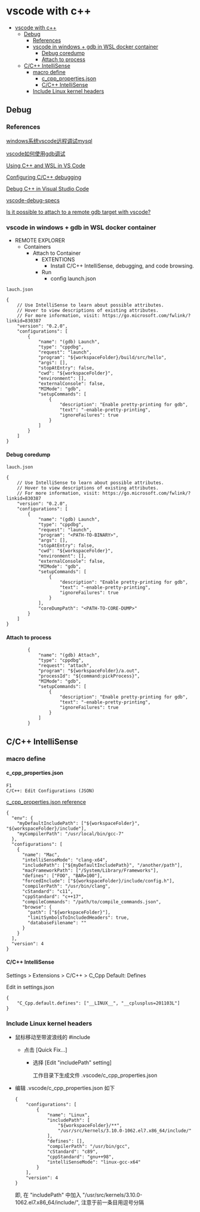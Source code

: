 # vscode with c++

- [vscode with c++](#vscode-with-c)
  - [Debug](#debug)
    - [References](#references)
    - [vscode in windows + gdb in WSL docker container](#vscode-in-windows--gdb-in-wsl-docker-container)
      - [Debug coredump](#debug-coredump)
      - [Attach to process](#attach-to-process)
  - [C/C++ IntelliSense](#cc-intellisense)
    - [macro define](#macro-define)
      - [c_cpp_properties.json](#c_cpp_propertiesjson)
      - [C/C++ IntelliSense](#cc-intellisense-1)
    - [Include Linux kernel headers](#include-linux-kernel-headers)

## Debug

### References

[windows系统vscode远程调试mysql](http://blog.itpub.net/11566490/viewspace-2670551/)

[vscode如何使用gdb调试](https://www.php.cn/tool/vscode/442575.html)

[Using C++ and WSL in VS Code](https://code.visualstudio.com/docs/cpp/config-wsl)

[Configuring C/C++ debugging](https://code.visualstudio.com/docs/cpp/launch-json-reference)

[Debug C++ in Visual Studio Code](https://code.visualstudio.com/docs/cpp/cpp-debug)

[vscode-debug-specs](https://74th.github.io/vscode-debug-specs/cpp/)

[Is it possible to attach to a remote gdb target with vscode?](https://stackoverflow.com/questions/38089178/is-it-possible-to-attach-to-a-remote-gdb-target-with-vscode)

### vscode in windows + gdb in WSL docker container

- REMOTE EXPLORER
  - Containers
    - Attach to Container
      - EXTENTIONS
        - Install C/C++ IntelliSense, debugging, and code browsing.
      - Run
        - config launch.json

`lauch.json`

    {
        // Use IntelliSense to learn about possible attributes.
        // Hover to view descriptions of existing attributes.
        // For more information, visit: https://go.microsoft.com/fwlink/?linkid=830387
        "version": "0.2.0",
        "configurations": [
            {
                "name": "(gdb) Launch",
                "type": "cppdbg",
                "request": "launch",
                "program": "${workspaceFolder}/build/src/hello",
                "args": [],
                "stopAtEntry": false,
                "cwd": "${workspaceFolder}",
                "environment": [],
                "externalConsole": false,
                "MIMode": "gdb",
                "setupCommands": [
                    {
                        "description": "Enable pretty-printing for gdb",
                        "text": "-enable-pretty-printing",
                        "ignoreFailures": true
                    }
                ]
            }
        ]
    }

#### Debug coredump

`lauch.json`

    {
        // Use IntelliSense to learn about possible attributes.
        // Hover to view descriptions of existing attributes.
        // For more information, visit: https://go.microsoft.com/fwlink/?linkid=830387
        "version": "0.2.0",
        "configurations": [
            {
                "name": "(gdb) Launch",
                "type": "cppdbg",
                "request": "launch",
                "program": "<PATH-TO-BINARY>",
                "args": [],
                "stopAtEntry": false,
                "cwd": "${workspaceFolder}",
                "environment": [],
                "externalConsole": false,
                "MIMode": "gdb",
                "setupCommands": [
                    {
                        "description": "Enable pretty-printing for gdb",
                        "text": "-enable-pretty-printing",
                        "ignoreFailures": true
                    }
                ],
                "coreDumpPath": "<PATH-TO-CORE-DUMP>"
            }
        ]
    }

#### Attach to process

            {
                "name": "(gdb) Attach",
                "type": "cppdbg",
                "request": "attach",
                "program": "${workspaceFolder}/a.out",
                "processId": "${command:pickProcess}",
                "MIMode": "gdb",
                "setupCommands": [
                    {
                        "description": "Enable pretty-printing for gdb",
                        "text": "-enable-pretty-printing",
                        "ignoreFailures": true
                    }
                ]
            }

## C/C++ IntelliSense

### macro define

#### c_cpp_properties.json

    F1
    C/C++: Edit Configurations (JSON)

[c_cpp_properties.json reference](https://code.visualstudio.com/docs/cpp/c-cpp-properties-schema-reference)

    {
      "env": {
        "myDefaultIncludePath": ["${workspaceFolder}", "${workspaceFolder}/include"],
        "myCompilerPath": "/usr/local/bin/gcc-7"
      },
      "configurations": [
        {
          "name": "Mac",
          "intelliSenseMode": "clang-x64",
          "includePath": ["${myDefaultIncludePath}", "/another/path"],
          "macFrameworkPath": ["/System/Library/Frameworks"],
          "defines": ["FOO", "BAR=100"],
          "forcedInclude": ["${workspaceFolder}/include/config.h"],
          "compilerPath": "/usr/bin/clang",
          "cStandard": "c11",
          "cppStandard": "c++17",
          "compileCommands": "/path/to/compile_commands.json",
          "browse": {
            "path": ["${workspaceFolder}"],
            "limitSymbolsToIncludedHeaders": true,
            "databaseFilename": ""
          }
        }
      ],
      "version": 4
    }

#### C/C++ IntelliSense

Settings > Extensions > C/C++ > C_Cpp Default: Defines

Edit in settings.json

    {
        "C_Cpp.default.defines": ["__LINUX__", "__cplusplus=201103L"]
    }

### Include Linux kernel headers

- 鼠标移动至带波浪线的 #include

  - 点击 [Quick Fix...]

    - 选择 [Edit "includePath" setting]
      
      工作目录下生成文件 .vscode/c_cpp_properties.json

- 编辑 .vscode/c_cpp_properties.json 如下

      {
          "configurations": [
              {
                  "name": "Linux",
                  "includePath": [
                      "${workspaceFolder}/**",
                      "/usr/src/kernels/3.10.0-1062.el7.x86_64/include/"
                  ],
                  "defines": [],
                  "compilerPath": "/usr/bin/gcc",
                  "cStandard": "c89",
                  "cppStandard": "gnu++98",
                  "intelliSenseMode": "linux-gcc-x64"
              }
          ],
          "version": 4
      }
  
  即, 在 "includePath" 中加入 "/usr/src/kernels/3.10.0-1062.el7.x86_64/include/", 注意于前一条目用逗号分隔











